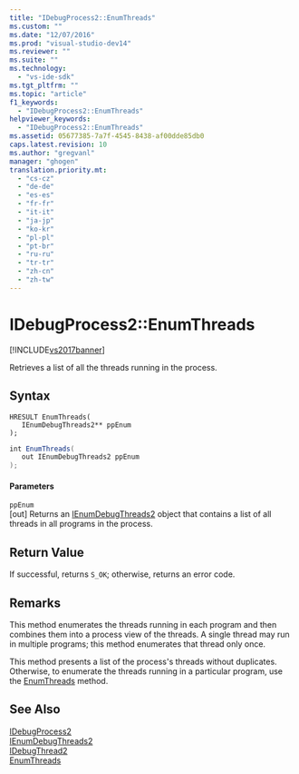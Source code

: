 ```yaml
---
title: "IDebugProcess2::EnumThreads"
ms.custom: ""
ms.date: "12/07/2016"
ms.prod: "visual-studio-dev14"
ms.reviewer: ""
ms.suite: ""
ms.technology: 
  - "vs-ide-sdk"
ms.tgt_pltfrm: ""
ms.topic: "article"
f1_keywords: 
  - "IDebugProcess2::EnumThreads"
helpviewer_keywords: 
  - "IDebugProcess2::EnumThreads"
ms.assetid: 05677385-7a7f-4545-8438-af00dde85db0
caps.latest.revision: 10
ms.author: "gregvanl"
manager: "ghogen"
translation.priority.mt: 
  - "cs-cz"
  - "de-de"
  - "es-es"
  - "fr-fr"
  - "it-it"
  - "ja-jp"
  - "ko-kr"
  - "pl-pl"
  - "pt-br"
  - "ru-ru"
  - "tr-tr"
  - "zh-cn"
  - "zh-tw"
---
```

# IDebugProcess2::EnumThreads
[!INCLUDE[vs2017banner](../../../code-quality/includes/vs2017banner.md)]

Retrieves a list of all the threads running in the process.  
  
## Syntax  
  
```cpp#  
HRESULT EnumThreads(  
   IEnumDebugThreads2** ppEnum  
);  
```  
  
```c#  
int EnumThreads(  
   out IEnumDebugThreads2 ppEnum  
);  
```  
  
#### Parameters  
 `ppEnum`  
 [out] Returns an [IEnumDebugThreads2](../../../extensibility/debugger/reference/ienumdebugthreads2.md) object that contains a list of all threads in all programs in the process.  
  
## Return Value  
 If successful, returns `S_OK`; otherwise, returns an error code.  
  
## Remarks  
 This method enumerates the threads running in each program and then combines them into a process view of the threads. A single thread may run in multiple programs; this method enumerates that thread only once.  
  
 This method presents a list of the process's threads without duplicates. Otherwise, to enumerate the threads running in a particular program, use the [EnumThreads](../../../extensibility/debugger/reference/idebugprogram2--enumthreads.md) method.  
  
## See Also  
 [IDebugProcess2](../../../extensibility/debugger/reference/idebugprocess2.md)   
 [IEnumDebugThreads2](../../../extensibility/debugger/reference/ienumdebugthreads2.md)   
 [IDebugThread2](../../../extensibility/debugger/reference/idebugthread2.md)   
 [EnumThreads](../../../extensibility/debugger/reference/idebugprogram2--enumthreads.md)